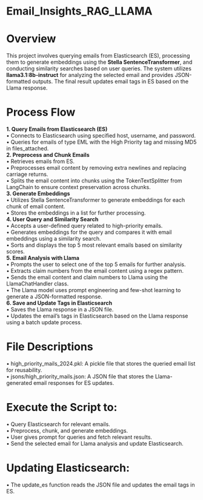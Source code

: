 # Email_Insights_RAG_LLAMA

# Overview
This project involves querying emails from Elasticsearch (ES), processing them to generate embeddings using the **Stella SentenceTransformer**, and conducting similarity searches based on user queries. The system utilizes **llama3.1:8b-instruct** for analyzing the selected email and provides JSON-formatted outputs. The final result updates email tags in ES based on the Llama response.

# Process Flow
**1.	Query Emails from Elasticsearch (ES)** <br />
  • Connects to Elasticsearch using specified host, username, and password.<br />
  • Queries for emails of type EML with the High Priority tag and missing MD5 in files_attached.<br />
**2.	Preprocess and Chunk Emails** <br />
  •	Retrieves emails from ES.<br />
  •	Preprocesses email content by removing extra newlines and replacing carriage returns.<br />
  •	Splits the email content into chunks using the TokenTextSplitter from LangChain to ensure context preservation across chunks.<br />
**3.	Generate Embeddings** <br />
  •	Utilizes Stella SentenceTransformer to generate embeddings for each chunk of email content.<br />
  •	Stores the embeddings in a list for further processing.<br />
**4.	User Query and Similarity Search** <br />
  •	Accepts a user-defined query related to high-priority emails.<br />
  •	Generates embeddings for the query and compares it with email embeddings using a similarity search.<br />
  •	Sorts and displays the top 5 most relevant emails based on similarity scores.<br />
**5.	Email Analysis with Llama** <br />
  •	Prompts the user to select one of the top 5 emails for further analysis.<br />
  •	Extracts claim numbers from the email content using a regex pattern.<br />
  •	Sends the email content and claim numbers to Llama using the LlamaChatHandler class.<br />
  •	The Llama model uses prompt engineering and few-shot learning to generate a JSON-formatted response.<br />
**6.	Save and Update Tags in Elasticsearch** <br />
  •	Saves the Llama response in a JSON file.<br />
  •	Updates the email’s tags in Elasticsearch based on the Llama response using a batch update process.<br />

# File Descriptions
  •	high_priority_mails_2024.pkl: A pickle file that stores the queried email list for reusability.<br />
  •	jsons/high_priority_mails.json: A JSON file that stores the Llama-generated email responses for ES updates.

# Execute the Script to:
  •	Query Elasticsearch for relevant emails.<br />
  •	Preprocess, chunk, and generate embeddings.<br />
  •	User gives prompt for queries and fetch relevant results.<br />
  •	Send the selected email for Llama analysis and update Elasticsearch.
  
# Updating Elasticsearch:
  • The update_es function reads the JSON file and updates the email tags in ES.
